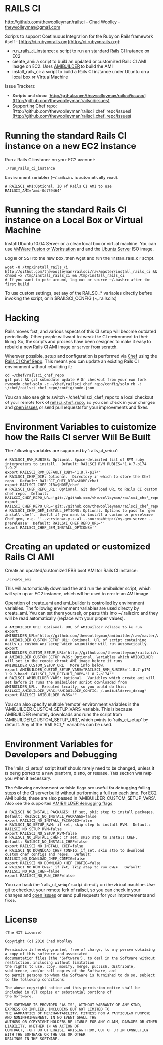 RAILS CI
========
http://github.com/thewoolleyman/railsci - Chad Woolley - thewoolleyman@gmail.com

Scripts to support Continuous Integration for the Ruby on Rails framework itself - [http://ci.rubyonrails.org](http://ci.rubyonrails.org):

* run\_rails\_ci\_instance: a script to run an standard Rails CI Instance on EC2
* create\_ami: a script to build an updated or customized Rails CI AMI Image on EC2.  Uses [AMIBUILDER](http://github.com/thewoolleyman/amibuilder) to build the AMI
* install\_rails\_ci: a script to build a Rails CI instance under Ubuntu on a local box or Virtual Machine

Issue Trackers:

* Scripts and docs: [http://github.com/thewoolleyman/railsci/issues](http://github.com/thewoolleyman/railsci/issues)
* Supporting Chef repo: [http://github.com/thewoolleyman/railsci_chef_repo/issues](http://github.com/thewoolleyman/railsci_chef_repo/issues)

Running the standard Rails CI instance on a new EC2 instance
============================================================
Run a Rails CI instance on your EC2 account:

    ./run_rails_ci_instance

Environment variables (~/.railscirc is automatically read):

    # RAILSCI_AMI:Optional. ID of Rails CI AMI to use
    RAILSCI_AMI='ami-0d729464'

Running the standard Rails CI instance on a Local Box or Virtual Machine
========================================================================
Install Ubuntu 10.04 Server on a clean local box or virtual machine.  You can use [VMWare Fusion or Workstation](http://www.vmware.com/products/) and
and the [Ubuntu Server](http://www.ubuntu.com/server) ISO image.

Log in or SSH to the new box, then wget and run the 'install\_rails\_ci' script.

    wget -O /tmp/install_rails_ci http://github.com/thewoolleyman/railsci/raw/master/install_rails_ci && chmod +x /tmp/install_rails_ci && /tmp/install_rails_ci
    # If you want to poke around, log out or source ~/.bashrc after the first build

To use custom settings, set any of the RAILSCI\_* variables directly before invoking the script, or 
in $RAILSCI_CONFIG (~/.railscirc)

Hacking
=======
Rails moves fast, and various aspects of this CI setup will become outdated periodically.  Other people will want to tweak the CI 
environment to their liking.  So, the scripts and process have been designed to make it easy to rebuild a new Rails CI AMI image 
or server from scratch.

Wherever possible, setup and configuration is performed via [Chef](http://www.opscode.com/chef/) using 
the [Rails CI Chef Repo](http://github.com/thewoolleyman/railsci_chef_repo).  This means you can update an existing
Rails CI environment without rebuilding it:

    cd ~/chef/railsci_chef_repo
    git pull && git submodule update # Or checkout from your own fork
    rvmsudo chef-solo -c ~/chef/railsci_chef_repo/config/solo.rb -j ~/chef/railsci_chef_repo/config/node.json

You can also use git to switch ~/chef/railsci\_chef\_repo to a local checkout of your remote 
fork of [railsci\_chef\_repo](http://github.com/thewoolleyman/railsci_chef_repo), so you can
check in your changes and [open issues](http://github.com/thewoolleyman/railsci_chef_repo/issues) or 
send pull requests for your improvements and fixes.
    
Environment Variables to cuistomize how the Rails CI server Will Be Built
=========================================================================
The following variables are supported by 'rails\_ci\_setup':

    # RAILSCI_RVM_RUBIES: Optional. Space-delimited list of RVM ruby interpreters to install.  Default: RAILSCI_RVM_RUBIES='1.8.7-p174 1.9.2'
    export RAILSCI_RVM_DEFAULT_RUBY='1.8.7-p174'
    # RAILSCI_CHEF_DIR: Optional.  Directory in which to store the Chef repo.  Default: RAILSCI_CHEF_DIR=$HOME/chef
    export RAILSCI_CHEF_DIR=$HOME/chef
    # RAILSCI_CHEF_REPO_URL: Optional. Git download URL to Rails CI custom chef repo.  Default: RAILSCI_CHEF_REPO_URL='git://github.com/thewoolleyman/railsci_chef_repo.git'    
    export RAILSCI_CHEF_REPO_URL='git://github.com/thewoolleyman/railsci_chef_repo.git'
    # RAILSCI_CHEF_GEM_INSTALL_OPTIONS: Optional. Options to pass to 'gem install chef'.  Useful if you want to install a custom or prerelease Chef gem, e.g. ''--version=x.y.z.a1 --source=http://my.gem.server --prerelease'  Default: RAILSCI_CHEF_REPO_URL=''    
    export RAILSCI_CHEF_GEM_INSTALL_OPTIONS=''

Creating an updated or customized Rails CI AMI
==============================================
Create an updated/customized EBS boot AMI for Rails CI instance:

    ./create_ami

This will automatically download the and run the amibuilder script, which will spin up an EC2 instance, 
which will be used to create an AMI image.

Operation of create\_ami and  ami\_builder is controlled by environment variables.  The following 
environment variables are used directly by create_ami.  You can set them yourself, or paste this into ~/.railscirc and 
they will be read automatically (replace with your proper values).

    # AMIBUILDER_URL: Optional. URL of AMIBuilder release to be run
    export AMIBUILDER_URL='http://github.com/thewoolleyman/amibuilder/raw/master/amibuilder' 
    # AMIBUILDER_CUSTOM_SETUP_URL: Optional. URL of script containing Rails CI custom AMI setup which AMIBuilder will run automatically.
    export AMIBUILDER_CUSTOM_SETUP_URL='http://github.com/thewoolleyman/railsci/raw/master/script/rails_ci_setup'
    # AMIBUILDER_CUSTOM_SETUP_VARS: Optional. Variables which AMIBUILDER will set in the remote chroot AMI image before it runs AMIBUILDER_CUSTOM_SETUP_URL.  More info below.
    export AMIBUILDER_CUSTOM_SETUP_VARS="RAILSCI_RVM_RUBIES='1.8.7-p174 1.9.2-head' RAILSCI_RVM_DEFAULT_RUBY='1.8.7-p174'"
    # RAILSCI_AMIBUILDER_VARS: Optional.  Variables which create_ami will set before it runs the amibuilder script downloaded from AMIBUILDER_URL.  Executed locally, so you could do this: RAILSCI_AMIBUILDER_VARS="AMIBUILDER_CONFIG=~/.amibuilderrc_debug" 
    export RAILSCI_AMIBUILDER_VARS=""

You can also specify multiple 'remote' environment variables in the 'AMIBUILDER\_CUSTOM\_SETUP\_VARS' variable.  This is 
because AMIBUILDER remotely downloads and runs the script from 'AMIBUILDER\_CUSTOM\_SETUP\_URL', which points 
to 'rails\_ci\_setup' by default.  Any of the 'RAILSCI\_*' variables can be used.

Environment Variables for Developers and Debugging
==================================================

The 'rails\_ci\_setup' script itself should rarely need to be changed, unless it is being ported to a new platform, distro, 
or release.  This section will help you when it necessary.


The following environment variable flags are useful for debugging failing steps of the CI server build without performing a full run each time.  For EC2 AMI builds, these 
are also passed in 'AMIBUILDER\_CUSTOM\_SETUP\_VARS'.  Also see the supported [AMIBUILDER debugging flags](http://github.com/thewoolleyman/amibuilder)

    # RAILSCI_NO_INSTALL_PACKAGES: if set, skip step to install packages.  Default: RAILSCI_NO_INSTALL_PACKAGES=false
    export RAILSCI_NO_INSTALL_PACKAGES=false
    # RAILSCI_NO_SETUP_RVM: if set, skip step to install RVM.  Default: RAILSCI_NO_SETUP_RVM=false
    export RAILSCI_NO_SETUP_RVM=false
    # RAILSCI_NO_INSTALL_CHEF: if set, skip step to install CHEF.  Default: RAILSCI_NO_INSTALL_CHEF=false
    export RAILSCI_NO_INSTALL_CHEF=false
    # RAILSCI_NO_DOWNLOAD_CHEF_CONFIG: if set, skip step to download custom chef configs and repos.  Default: RAILSCI_NO_DOWNLOAD_CHEF_CONFIG=false
    export RAILSCI_NO_DOWNLOAD_CHEF_CONFIG=false
    # RAILSCI_NO_RUN_CHEF: if set, skip step to run CHEF.  Default: RAILSCI_NO_RUN_CHEF=false
    export RAILSCI_NO_RUN_CHEF=false

You can hack the 'rails\_ci\_setup' script directly on the virtual machine.  Use git to 
checkout your remote fork of [railsci](http://github.com/thewoolleyman/railsci), so you can
check in your changes and [open issues](http://github.com/thewoolleyman/railsci/issues) or 
send pull requests for your improvements and fixes.

License
=======
    (The MIT License)

    Copyright (c) 2010 Chad Woolley

    Permission is hereby granted, free of charge, to any person obtaining a copy of this software and associated
    documentation files (the 'Software'), to deal in the Software without restriction, including without limitation
    the rights to use, copy, modify, merge, publish, distribute, sublicense, and/or sell copies of the Software, and
    to permit persons to whom the Software is furnished to do so, subject to the following conditions:

    The above copyright notice and this permission notice shall be included in all copies or substantial portions of
    the Software.

    THE SOFTWARE IS PROVIDED 'AS IS', WITHOUT WARRANTY OF ANY KIND, EXPRESS OR IMPLIED, INCLUDING BUT NOT LIMITED TO
    THE WARRANTIES OF MERCHANTABILITY, FITNESS FOR A PARTICULAR PURPOSE AND NONINFRINGEMENT. IN NO EVENT SHALL THE
    AUTHORS OR COPYRIGHT HOLDERS BE LIABLE FOR ANY CLAIM, DAMAGES OR OTHER LIABILITY, WHETHER IN AN ACTION OF
    CONTRACT, TORT OR OTHERWISE, ARISING FROM, OUT OF OR IN CONNECTION WITH THE SOFTWARE OR THE USE OR OTHER
    DEALINGS IN THE SOFTWARE.
